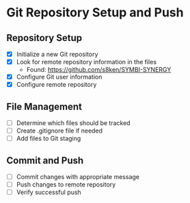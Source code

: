 # Git Repository Setup and Push

## Repository Setup
- [x] Initialize a new Git repository
- [x] Look for remote repository information in the files
  - Found: https://github.com/s8ken/SYMBI-SYNERGY
- [x] Configure Git user information
- [x] Configure remote repository

## File Management
- [ ] Determine which files should be tracked
- [ ] Create .gitignore file if needed
- [ ] Add files to Git staging

## Commit and Push
- [ ] Commit changes with appropriate message
- [ ] Push changes to remote repository
- [ ] Verify successful push